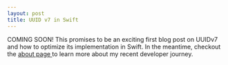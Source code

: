 ```yaml
---
layout: post
title: UUID v7 in Swift
---
```


<div>
COMING SOON! This promises to be an exciting first blog post on UUIDv7 and how to optimize its implementation in Swift. In the meantime, checkout the <a href="{{ site.baseurl }}/about">about page </a> to learn more about my recent developer journey.
</div>
